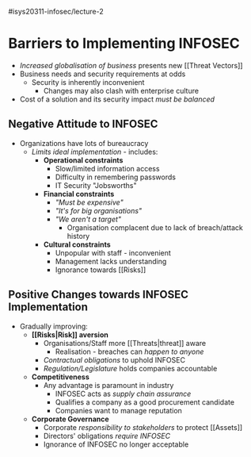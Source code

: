 #isys20311-infosec/lecture-2 
# Barriers to Implementing INFOSEC

- *Increased globalisation of business* presents new [[Threat Vectors]]
- Business needs and security requirements at odds
	- Security is inherently inconvenient
		- Changes may also clash with enterprise culture
- Cost of a solution and its security impact *must be balanced*

## Negative Attitude to INFOSEC

- Organizations have lots of bureaucracy
	- *Limits ideal implementation* - includes:
		- **Operational constraints**
			- Slow/limited information access
			- Difficulty in remembering passwords
			- IT Security "Jobsworths"
		- **Financial constraints**
			- *"Must be expensive"*
			- *"It's for big organisations"*
			- *"We aren't a target"*
				- Organisation complacent due to lack of breach/attack history
		- **Cultural constraints**
			- Unpopular with staff - inconvenient
			- Management lacks understanding
			- Ignorance towards [[Risks]]

## Positive Changes towards INFOSEC Implementation

- Gradually improving:
	- **[[Risks|Risk]] aversion**
		- Organisations/Staff more [[Threats|threat]] aware
			- Realisation - breaches can *happen to anyone*
		- *Contractual obligations* to uphold INFOSEC
		- *Regulation/Legislature* holds companies accountable
	- **Competitiveness**
		- Any advantage is paramount in industry
			- INFOSEC acts as *supply chain assurance*
			- Qualifies a company as a good procurement candidate
			- Companies want to manage reputation
	- **Corporate Governance**
		- Corporate *responsibility to stakeholders* to protect [[Assets]]
		- Directors' obligations *require INFOSEC*
		- Ignorance of INFOSEC no longer acceptable